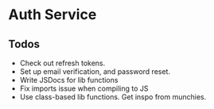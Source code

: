 # Auth Service

## Todos

- Check out refresh tokens.
- Set up email verification, and password reset.
- Write JSDocs for lib functions
- Fix imports issue when compiling to JS
- Use class-based lib functions. Get inspo from munchies.
